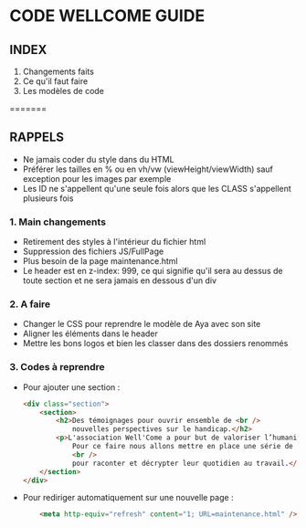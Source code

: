 # CODE WELLCOME GUIDE

## INDEX

1. Changements faits
2. Ce qu'il faut faire
3. Les modèles de code

=======
## RAPPELS

- Ne jamais coder du style dans du HTML
- Préférer les tailles en % ou en vh/vw (viewHeight/viewWidth) sauf exception pour les images par exemple
- Les ID ne s'appellent qu'une seule fois alors que les CLASS s'appellent plusieurs fois

### 1. Main changements

- Retirement des styles à l'intérieur du fichier html
- Suppression des fichiers JS/FullPage
- Plus besoin de la page maintenance.html
- Le header est en z-index: 999, ce qui signifie qu'il sera au dessus de toute section et ne sera jamais en dessous d'un div

### 2. A faire

- Changer le CSS pour reprendre le modèle de Aya avec son site
- Aligner les éléments dans le header
- Mettre les bons logos et bien les classer dans des dossiers renommés

### 3. Codes à reprendre

- Pour ajouter une section :

    ```html
    <div class="section">
        <section>
            <h2>Des témoignages pour ouvrir ensemble de <br />
                nouvelles perspectives sur le handicap.</h2>
            <p>L'association Well'Come a pour but de valoriser l’humanité des personnes en situation de handicap.<br />
                Pour ce faire nous allons mettre en place une série de témoignage sous forme de podcast et de vidéo
                <br />
                pour raconter et décrypter leur quotidien au travail.</p>
        </section>
    </div>
    ```

- Pour rediriger automatiquement sur une nouvelle page :

    ```html
        <meta http-equiv="refresh" content="1; URL=maintenance.html" />
    ```
